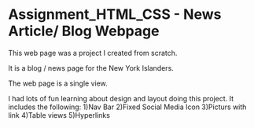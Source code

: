 # Assignment_HTML_CSS - News Article/ Blog Webpage

This web page was a project I created from scratch.
  
It is a blog / news page for the New York Islanders.
  
The web page is a single view.
  
I had lots of fun learning about design and layout doing this project. It includes the following:
  1)Nav Bar 2)Fixed Social Media Icon 3)Picturs with link 4)Table views 5)Hyperlinks
